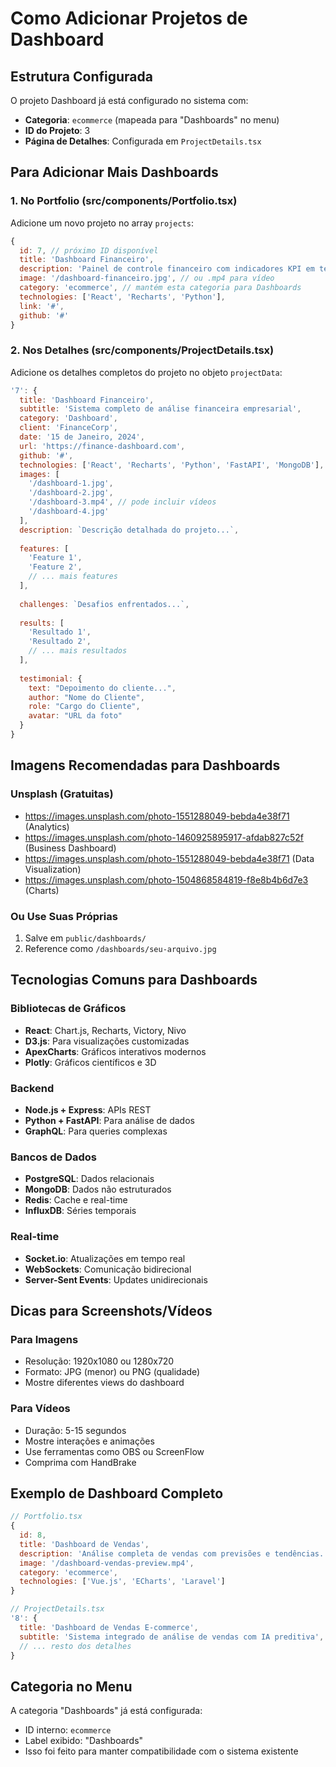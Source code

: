 # Como Adicionar Projetos de Dashboard

## Estrutura Configurada

O projeto Dashboard já está configurado no sistema com:
- **Categoria**: `ecommerce` (mapeada para "Dashboards" no menu)
- **ID do Projeto**: 3
- **Página de Detalhes**: Configurada em `ProjectDetails.tsx`

## Para Adicionar Mais Dashboards

### 1. No Portfolio (src/components/Portfolio.tsx)

Adicione um novo projeto no array `projects`:

```javascript
{
  id: 7, // próximo ID disponível
  title: 'Dashboard Financeiro',
  description: 'Painel de controle financeiro com indicadores KPI em tempo real.',
  image: '/dashboard-financeiro.jpg', // ou .mp4 para vídeo
  category: 'ecommerce', // mantém esta categoria para Dashboards
  technologies: ['React', 'Recharts', 'Python'],
  link: '#',
  github: '#'
}
```

### 2. Nos Detalhes (src/components/ProjectDetails.tsx)

Adicione os detalhes completos do projeto no objeto `projectData`:

```javascript
'7': {
  title: 'Dashboard Financeiro',
  subtitle: 'Sistema completo de análise financeira empresarial',
  category: 'Dashboard',
  client: 'FinanceCorp',
  date: '15 de Janeiro, 2024',
  url: 'https://finance-dashboard.com',
  github: '#',
  technologies: ['React', 'Recharts', 'Python', 'FastAPI', 'MongoDB'],
  images: [
    '/dashboard-1.jpg',
    '/dashboard-2.jpg',
    '/dashboard-3.mp4', // pode incluir vídeos
    '/dashboard-4.jpg'
  ],
  description: `Descrição detalhada do projeto...`,
  
  features: [
    'Feature 1',
    'Feature 2',
    // ... mais features
  ],
  
  challenges: `Desafios enfrentados...`,
  
  results: [
    'Resultado 1',
    'Resultado 2',
    // ... mais resultados
  ],
  
  testimonial: {
    text: "Depoimento do cliente...",
    author: "Nome do Cliente",
    role: "Cargo do Cliente",
    avatar: "URL da foto"
  }
}
```

## Imagens Recomendadas para Dashboards

### Unsplash (Gratuitas)
- https://images.unsplash.com/photo-1551288049-bebda4e38f71 (Analytics)
- https://images.unsplash.com/photo-1460925895917-afdab827c52f (Business Dashboard)
- https://images.unsplash.com/photo-1551288049-bebda4e38f71 (Data Visualization)
- https://images.unsplash.com/photo-1504868584819-f8e8b4b6d7e3 (Charts)

### Ou Use Suas Próprias
1. Salve em `public/dashboards/`
2. Reference como `/dashboards/seu-arquivo.jpg`

## Tecnologias Comuns para Dashboards

### Bibliotecas de Gráficos
- **React**: Chart.js, Recharts, Victory, Nivo
- **D3.js**: Para visualizações customizadas
- **ApexCharts**: Gráficos interativos modernos
- **Plotly**: Gráficos científicos e 3D

### Backend
- **Node.js + Express**: APIs REST
- **Python + FastAPI**: Para análise de dados
- **GraphQL**: Para queries complexas

### Bancos de Dados
- **PostgreSQL**: Dados relacionais
- **MongoDB**: Dados não estruturados
- **Redis**: Cache e real-time
- **InfluxDB**: Séries temporais

### Real-time
- **Socket.io**: Atualizações em tempo real
- **WebSockets**: Comunicação bidirecional
- **Server-Sent Events**: Updates unidirecionais

## Dicas para Screenshots/Vídeos

### Para Imagens
- Resolução: 1920x1080 ou 1280x720
- Formato: JPG (menor) ou PNG (qualidade)
- Mostre diferentes views do dashboard

### Para Vídeos
- Duração: 5-15 segundos
- Mostre interações e animações
- Use ferramentas como OBS ou ScreenFlow
- Comprima com HandBrake

## Exemplo de Dashboard Completo

```javascript
// Portfolio.tsx
{
  id: 8,
  title: 'Dashboard de Vendas',
  description: 'Análise completa de vendas com previsões e tendências.',
  image: '/dashboard-vendas-preview.mp4',
  category: 'ecommerce',
  technologies: ['Vue.js', 'ECharts', 'Laravel']
}

// ProjectDetails.tsx
'8': {
  title: 'Dashboard de Vendas E-commerce',
  subtitle: 'Sistema integrado de análise de vendas com IA preditiva',
  // ... resto dos detalhes
}
```

## Categoria no Menu

A categoria "Dashboards" já está configurada:
- ID interno: `ecommerce`
- Label exibido: "Dashboards"
- Isso foi feito para manter compatibilidade com o sistema existente
